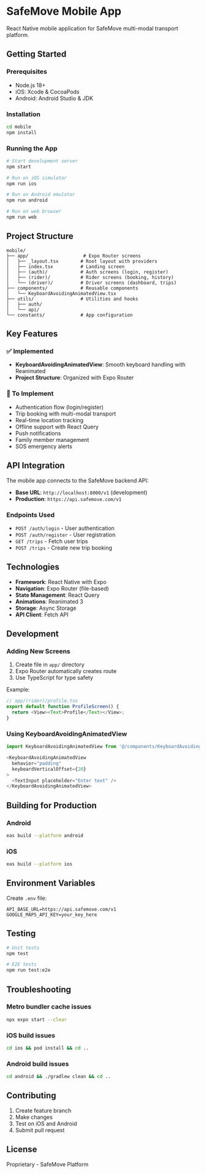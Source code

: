 # SafeMove Mobile App

React Native mobile application for SafeMove multi-modal transport platform.

## Getting Started

### Prerequisites
- Node.js 18+
- iOS: Xcode & CocoaPods
- Android: Android Studio & JDK

### Installation

```bash
cd mobile
npm install
```

### Running the App

```bash
# Start development server
npm start

# Run on iOS simulator
npm run ios

# Run on Android emulator
npm run android

# Run on web browser
npm run web
```

## Project Structure

```
mobile/
├── app/                    # Expo Router screens
│   ├── _layout.tsx        # Root layout with providers
│   ├── index.tsx          # Landing screen
│   ├── (auth)/            # Auth screens (login, register)
│   ├── (rider)/           # Rider screens (booking, history)
│   └── (driver)/          # Driver screens (dashboard, trips)
├── components/            # Reusable components
│   └── KeyboardAvoidingAnimatedView.tsx
├── utils/                 # Utilities and hooks
│   ├── auth/
│   └── api/
└── constants/             # App configuration
```

## Key Features

### ✅ Implemented
- **KeyboardAvoidingAnimatedView**: Smooth keyboard handling with Reanimated
- **Project Structure**: Organized with Expo Router

### 🚧 To Implement
- Authentication flow (login/register)
- Trip booking with multi-modal transport
- Real-time location tracking
- Offline support with React Query
- Push notifications
- Family member management
- SOS emergency alerts

## API Integration

The mobile app connects to the SafeMove backend API:
- **Base URL**: `http://localhost:8000/v1` (development)
- **Production**: `https://api.safemove.com/v1`

### Endpoints Used
- `POST /auth/login` - User authentication
- `POST /auth/register` - User registration
- `GET /trips` - Fetch user trips
- `POST /trips` - Create new trip booking

## Technologies

- **Framework**: React Native with Expo
- **Navigation**: Expo Router (file-based)
- **State Management**: React Query
- **Animations**: Reanimated 3
- **Storage**: Async Storage
- **API Client**: Fetch API

## Development

### Adding New Screens

1. Create file in `app/` directory
2. Expo Router automatically creates route
3. Use TypeScript for type safety

Example:
```typescript
// app/(rider)/profile.tsx
export default function ProfileScreen() {
  return <View><Text>Profile</Text></View>;
}
```

### Using KeyboardAvoidingAnimatedView

```typescript
import KeyboardAvoidingAnimatedView from '@/components/KeyboardAvoidingAnimatedView';

<KeyboardAvoidingAnimatedView
  behavior="padding"
  keyboardVerticalOffset={20}
>
  <TextInput placeholder="Enter text" />
</KeyboardAvoidingAnimatedView>
```

## Building for Production

### Android
```bash
eas build --platform android
```

### iOS
```bash
eas build --platform ios
```

## Environment Variables

Create `.env` file:
```env
API_BASE_URL=https://api.safemove.com/v1
GOOGLE_MAPS_API_KEY=your_key_here
```

## Testing

```bash
# Unit tests
npm test

# E2E tests
npm run test:e2e
```

## Troubleshooting

### Metro bundler cache issues
```bash
npx expo start --clear
```

### iOS build issues
```bash
cd ios && pod install && cd ..
```

### Android build issues
```bash
cd android && ./gradlew clean && cd ..
```

## Contributing

1. Create feature branch
2. Make changes
3. Test on iOS and Android
4. Submit pull request

## License

Proprietary - SafeMove Platform
